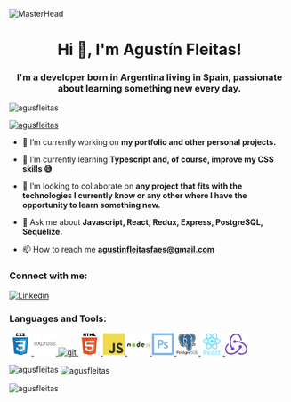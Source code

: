 ![MasterHead](https://res.cloudinary.com/dlahgnpwp/image/upload/v1700473005/ewo7o8dfmxugwmw1xv0v.png)
<h1 align="center">Hi 👋, I'm Agustín Fleitas!</h1>
<h3 align="center">I'm a developer born in Argentina living in Spain, passionate about learning something new every day.</h3>

<p align="left"> <img src="https://komarev.com/ghpvc/?username=agusfleitas&label=Profile%20views&color=a83df0&style=flat" alt="agusfleitas" /> </p>

<p align="left"> <a href="https://github.com/ryo-ma/github-profile-trophy"><img src="https://github-profile-trophy.vercel.app/?username=agusfleitas" alt="agusfleitas" /></a> </p>

- 🔭 I’m currently working on **my portfolio and other personal projects.**

- 🌱 I’m currently learning **Typescript and, of course, improve my CSS skills 😅**

- 👯 I’m looking to collaborate on **any project that fits with the technologies I currently know or any other where I have the opportunity to learn something new.**

- 💬 Ask me about **Javascript, React, Redux, Express, PostgreSQL, Sequelize.**

- 📫 How to reach me **agustinfleitasfaes@gmail.com**

<h3 align="left">Connect with me:</h3>

[![Linkedin](https://img.shields.io/badge/LinkedIn-0077B5?style=for-the-badge&logo=linkedin&logoColor=white)](https://www.linkedin.com/in/agustin-fleitas-faes/)

<h3 align="left">Languages and Tools:</h3>
<p align="left"> <a href="https://www.w3schools.com/css/" target="_blank" rel="noreferrer"> <img src="https://raw.githubusercontent.com/devicons/devicon/master/icons/css3/css3-original-wordmark.svg" alt="css3" width="40" height="40"/> </a> <a href="https://expressjs.com" target="_blank" rel="noreferrer"> <img src="https://raw.githubusercontent.com/devicons/devicon/master/icons/express/express-original-wordmark.svg" alt="express" width="40" height="40"/> </a> <a href="https://git-scm.com/" target="_blank" rel="noreferrer"> <img src="https://www.vectorlogo.zone/logos/git-scm/git-scm-icon.svg" alt="git" width="40" height="40"/> </a> <a href="https://www.w3.org/html/" target="_blank" rel="noreferrer"> <img src="https://raw.githubusercontent.com/devicons/devicon/master/icons/html5/html5-original-wordmark.svg" alt="html5" width="40" height="40"/> </a> <a href="https://developer.mozilla.org/en-US/docs/Web/JavaScript" target="_blank" rel="noreferrer"> <img src="https://raw.githubusercontent.com/devicons/devicon/master/icons/javascript/javascript-original.svg" alt="javascript" width="40" height="40"/> </a> <a href="https://nodejs.org" target="_blank" rel="noreferrer"> <img src="https://raw.githubusercontent.com/devicons/devicon/master/icons/nodejs/nodejs-original-wordmark.svg" alt="nodejs" width="40" height="40"/> </a> <a href="https://www.photoshop.com/en" target="_blank" rel="noreferrer"> <img src="https://raw.githubusercontent.com/devicons/devicon/master/icons/photoshop/photoshop-line.svg" alt="photoshop" width="40" height="40"/> </a> <a href="https://www.postgresql.org" target="_blank" rel="noreferrer"> <img src="https://raw.githubusercontent.com/devicons/devicon/master/icons/postgresql/postgresql-original-wordmark.svg" alt="postgresql" width="40" height="40"/> </a> <a href="https://reactjs.org/" target="_blank" rel="noreferrer"> <img src="https://raw.githubusercontent.com/devicons/devicon/master/icons/react/react-original-wordmark.svg" alt="react" width="40" height="40"/> </a> <a href="https://redux.js.org" target="_blank" rel="noreferrer"> <img src="https://raw.githubusercontent.com/devicons/devicon/master/icons/redux/redux-original.svg" alt="redux" width="40" height="40"/> </a> </p>

<p><img align="left" src="https://github-readme-stats.vercel.app/api/top-langs?username=agusfleitas&show_icons=true&theme=dark&locale=en&layout=compact" alt="agusfleitas" /></p>

<p>&nbsp;<img align="center" src="https://github-readme-stats.vercel.app/api?username=agusfleitas&show_icons=true&locale=en" alt="agusfleitas" /></p>

<p><img align="center" src="https://github-readme-streak-stats.herokuapp.com/?user=agusfleitas&theme=dark" alt="agusfleitas" /></p>
